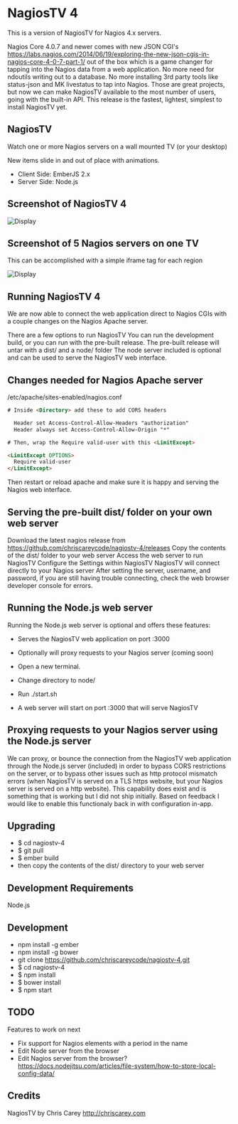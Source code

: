 # NagiosTV 4

This is a version of NagiosTV for Nagios 4.x servers.

Nagios Core 4.0.7 and newer comes with new JSON CGI's
https://labs.nagios.com/2014/06/19/exploring-the-new-json-cgis-in-nagios-core-4-0-7-part-1/
out of the box which is a game changer for tapping into the Nagios data from a web application.
No more need for ndoutils writing out to a database. No more installing 3rd party tools like status-json and MK livestatus to tap into Nagios. Those are great projects, but now we can make NagiosTV available to the most number of users, going with the built-in API. This release is the fastest, lightest, simplest to install NagiosTV yet.

NagiosTV
------------

Watch one or more Nagios servers on a wall mounted TV (or your desktop)

New items slide in and out of place with animations.

- Client Side: EmberJS 2.x
- Server Side: Node.js

Screenshot of NagiosTV 4
------------

![Display](https://chriscarey.com/software/nagiostv-4/images/nagiostv-screen.png)

Screenshot of 5 Nagios servers on one TV
------------

This can be accomplished with a simple iframe tag for each region

![Display](http://chriscarey.com/projects/ajax-monitor-for-nagios/nagios-5-in-1.png)

Running NagiosTV 4
-------------
We are now able to connect the web application direct to Nagios CGIs with a couple changes on the Nagios Apache server.

There are a few options to run NagiosTV
You can run the development build, or you can run with the pre-built release.
The pre-built release will untar with a dist/ and a node/ folder
The node server included is optional and can be used to serve the NagiosTV web interface.

Changes needed for Nagios Apache server
-------------

/etc/apache/sites-enabled/nagios.conf

```html
# Inside <Directory> add these to add CORS headers

  Header set Access-Control-Allow-Headers "authorization" 
  Header always set Access-Control-Allow-Origin "*"

# Then, wrap the Require valid-user with this <LimitExcept>

<LimitExcept OPTIONS>
  Require valid-user
</LimitExcept>
```

Then restart or reload apache and make sure it is happy and serving the Nagios web interface.

Serving the pre-built dist/ folder on your own web server
-------------
Download the latest nagios release from https://github.com/chriscareycode/nagiostv-4/releases
Copy the contents of the dist/ folder to your web server
Access the web server to run NagiosTV
Configure the Settings within NagiosTV
NagiosTV will connect directly to your Nagios server
After setting the server, username, and password, if you are still having trouble connecting, check the web browser developer console for errors.

Running the Node.js web server
-------------
Running the Node.js web server is optional and offers these features:
- Serves the NagiosTV web application on port :3000
- Optionally will proxy requests to your Nagios server (coming soon)

- Open a new terminal.
- Change directory to node/
- Run ./start.sh
- A web server will start on port :3000 that will serve NagiosTV

Proxying requests to your Nagios server using the Node.js server
------------
We can proxy, or bounce the connection from the NagiosTV web application through the Node.js server (included) in order to bypass CORS restrictions on the server, or to bypass other issues such as http protocol mismatch errors (when NagiosTV is served on a TLS https website, but your Nagios server is served on a http website). This capability does exist and is something that is working but I did not ship initially. Based on feedback I would like to enable this functionaly back in with configuration in-app.

Upgrading
------------
- $ cd nagiostv-4
- $ git pull
- $ ember build
- then copy the contents of the dist/ directory to your web server

Development Requirements
------------

Node.js

Development
------------
- npm install -g ember
- npm install -g bower
- git clone https://github.com/chriscareycode/nagiostv-4.git
- $ cd nagiostv-4
- $ npm install
- $ bower install
- $ npm start

TODO
------------
Features to work on next
- Fix support for Nagios elements with a period in the name
- Edit Node server from the browser
- Edit Nagios server from the browser?
https://docs.nodejitsu.com/articles/file-system/how-to-store-local-config-data/

Credits
------------
NagiosTV by Chris Carey
http://chriscarey.com


